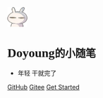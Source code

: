<img src="static/avat.png" width="45" height="45">

# <span style="font-family: cursive;">Doyoung<small>的小随笔</small></span>

- <span style="font-family: cursive;">年轻 干就完了</span>

[GitHub](https://github.com/DoYoungDo)
[Gitee](https://gitee.com/DoyoungDo)
[Get Started](/README)
